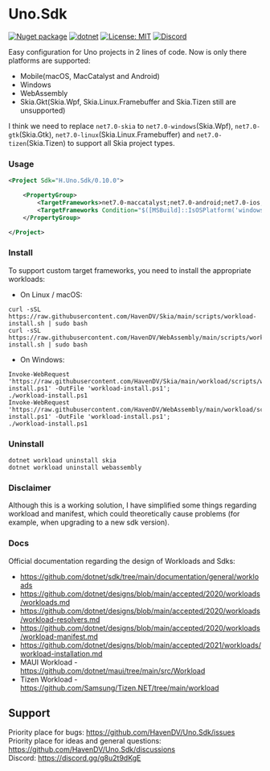 # Uno.Sdk

[![Nuget package](https://img.shields.io/nuget/vpre/H.Uno.Sdk)](https://www.nuget.org/packages/H.Uno.Sdk/)
[![dotnet](https://github.com/HavenDV/Uno.Sdk/actions/workflows/dotnet.yml/badge.svg?branch=main)](https://github.com/HavenDV/Uno.Sdk/actions/workflows/dotnet.yml)
[![License: MIT](https://img.shields.io/github/license/HavenDV/Uno.Sdk)](https://github.com/HavenDV/Uno.Sdk/blob/main/LICENSE.txt)
[![Discord](https://img.shields.io/discord/1115206893015662663?label=Discord&logo=discord&logoColor=white&color=d82679)](https://discord.gg/Ca2xhfBf3v)

Easy configuration for Uno projects in 2 lines of code.
Now is only there platforms are supported:
- Mobile(macOS, MacCatalyst and Android)
- Windows
- WebAssembly
- Skia.Gkt(Skia.Wpf, Skia.Linux.Framebuffer and Skia.Tizen still are unsupported)

I think we need to replace `net7.0-skia` to 
`net7.0-windows`(Skia.Wpf), `net7.0-gtk`(Skia.Gtk), 
`net7.0-linux`(Skia.Linux.Framebuffer) and `net7.0-tizen`(Skia.Tizen) 
to support all Skia project types.

### Usage
```xml
<Project Sdk="H.Uno.Sdk/0.10.0">

    <PropertyGroup>
        <TargetFrameworks>net7.0-maccatalyst;net7.0-android;net7.0-ios;net7.0-skia;net7.0-webassembly</TargetFrameworks>
        <TargetFrameworks Condition="$([MSBuild]::IsOSPlatform('windows'))">$(TargetFrameworks);net7.0-windows10.0.19041.0</TargetFrameworks>
    </PropertyGroup>

</Project>
```

### Install
To support custom target frameworks, you need to install the appropriate workloads:
- On Linux / macOS:
```
curl -sSL https://raw.githubusercontent.com/HavenDV/Skia/main/scripts/workload-install.sh | sudo bash
curl -sSL https://raw.githubusercontent.com/HavenDV/WebAssembly/main/scripts/workload-install.sh | sudo bash
```
- On Windows:
```
Invoke-WebRequest 'https://raw.githubusercontent.com/HavenDV/Skia/main/workload/scripts/workload-install.ps1' -OutFile 'workload-install.ps1';
./workload-install.ps1
Invoke-WebRequest 'https://raw.githubusercontent.com/HavenDV/WebAssembly/main/workload/scripts/workload-install.ps1' -OutFile 'workload-install.ps1';
./workload-install.ps1
```

### Uninstall
```
dotnet workload uninstall skia
dotnet workload uninstall webassembly
```

### Disclaimer
Although this is a working solution, I have simplified some things regarding workload and manifest,
which could theoretically cause problems (for example, when upgrading to a new sdk version).  

### Docs
Official documentation regarding the design of Workloads and Sdks:
- https://github.com/dotnet/sdk/tree/main/documentation/general/workloads
- https://github.com/dotnet/designs/blob/main/accepted/2020/workloads/workloads.md
- https://github.com/dotnet/designs/blob/main/accepted/2020/workloads/workload-resolvers.md
- https://github.com/dotnet/designs/blob/main/accepted/2020/workloads/workload-manifest.md
- https://github.com/dotnet/designs/blob/main/accepted/2021/workloads/workload-installation.md
- MAUI Workload - https://github.com/dotnet/maui/tree/main/src/Workload
- Tizen Workload - https://github.com/Samsung/Tizen.NET/tree/main/workload

## Support

Priority place for bugs: https://github.com/HavenDV/Uno.Sdk/issues  
Priority place for ideas and general questions: https://github.com/HavenDV/Uno.Sdk/discussions  
Discord: https://discord.gg/g8u2t9dKgE  